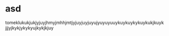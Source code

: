 # asd
tomeklukukjukjyjuyjhmyjmhhjmtjyjuyjuyjuyujyuyuyuuykuykuykykuykukjkuykjjjyjkykjykykyujkykjkjuy
